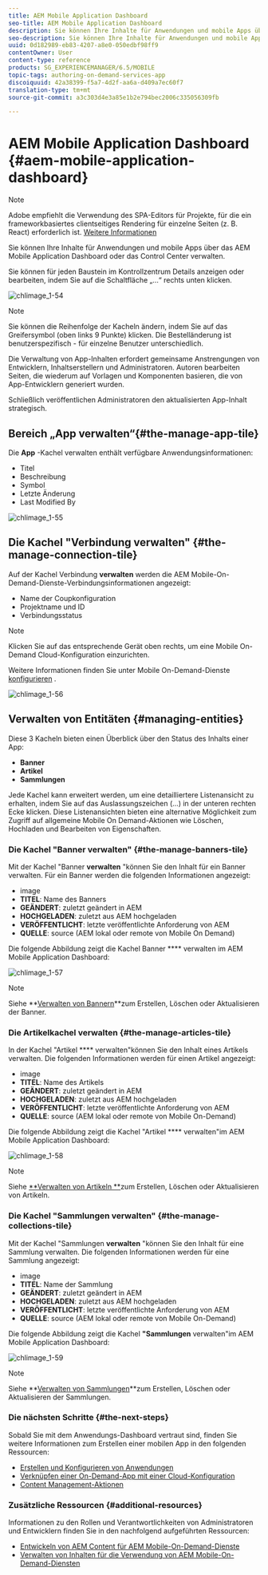 ```yaml
---
title: AEM Mobile Application Dashboard
seo-title: AEM Mobile Application Dashboard
description: Sie können Ihre Inhalte für Anwendungen und mobile Apps über das AEM Mobile Application Dashboard oder das Control Center verwalten. Auf dieser Seite erfahren Sie mehr.
seo-description: Sie können Ihre Inhalte für Anwendungen und mobile Apps über das AEM Mobile Application Dashboard oder das Control Center verwalten. Auf dieser Seite erfahren Sie mehr.
uuid: 0d182989-eb83-4207-a8e0-050edbf98ff9
contentOwner: User
content-type: reference
products: SG_EXPERIENCEMANAGER/6.5/MOBILE
topic-tags: authoring-on-demand-services-app
discoiquuid: 42a38399-f5a7-4d2f-aa6a-d409a7ec60f7
translation-type: tm+mt
source-git-commit: a3c303d4e3a85e1b2e794bec2006c335056309fb

---
```



# AEM Mobile Application Dashboard {#aem-mobile-application-dashboard}

>[!NOTE]
>
>Adobe empfiehlt die Verwendung des SPA-Editors für Projekte, für die ein frameworkbasiertes clientseitiges Rendering für einzelne Seiten (z. B. React) erforderlich ist. [Weitere Informationen](/help/sites-developing/spa-overview.md)

Sie können Ihre Inhalte für Anwendungen und mobile Apps über das AEM Mobile Application Dashboard oder das Control Center verwalten.

Sie können für jeden Baustein im Kontrollzentrum Details anzeigen oder bearbeiten, indem Sie auf die Schaltfläche „…“ rechts unten klicken.

![chlimage_1-54](assets/chlimage_1-54.png)

>[!NOTE]
>
>Sie können die Reihenfolge der Kacheln ändern, indem Sie auf das Greifersymbol (oben links 9 Punkte) klicken. Die Bestelländerung ist benutzerspezifisch - für einzelne Benutzer unterschiedlich.

Die Verwaltung von App-Inhalten erfordert gemeinsame Anstrengungen von Entwicklern, Inhaltserstellern und Administratoren. Autoren bearbeiten Seiten, die wiederum auf Vorlagen und Komponenten basieren, die von App-Entwicklern generiert wurden.

Schließlich veröffentlichen Administratoren den aktualisierten App-Inhalt strategisch.

## Bereich „App verwalten“{#the-manage-app-tile}

Die **App** -Kachel verwalten enthält verfügbare Anwendungsinformationen:

* Titel
* Beschreibung
* Symbol
* Letzte Änderung
* Last Modified By

![chlimage_1-55](assets/chlimage_1-55.png)

## Die Kachel &quot;Verbindung verwalten&quot; {#the-manage-connection-tile}

Auf der Kachel Verbindung **verwalten** werden die AEM Mobile-On-Demand-Dienste-Verbindungsinformationen angezeigt:

* Name der Coupkonfiguration
* Projektname und ID
* Verbindungsstatus

>[!NOTE]
>
>Klicken Sie auf das entsprechende Gerät oben rechts, um eine Mobile On-Demand Cloud-Konfiguration einzurichten.
>
>Weitere Informationen finden Sie unter Mobile On-Demand-Dienste [konfigurieren](/help/mobile/mobile-on-demand-associating-an-on-demand-app-to-cloud-configuration.md) .

![chlimage_1-56](assets/chlimage_1-56.png)

## Verwalten von Entitäten {#managing-entities}

Diese 3 Kacheln bieten einen Überblick über den Status des Inhalts einer App:

* **Banner**
* **Artikel**
* **Sammlungen**

Jede Kachel kann erweitert werden, um eine detailliertere Listenansicht zu erhalten, indem Sie auf das Auslassungszeichen (...) in der unteren rechten Ecke klicken. Diese Listenansichten bieten eine alternative Möglichkeit zum Zugriff auf allgemeine Mobile On Demand-Aktionen wie Löschen, Hochladen und Bearbeiten von Eigenschaften.

### Die Kachel &quot;Banner verwalten&quot; {#the-manage-banners-tile}

Mit der Kachel &quot;Banner **verwalten** &quot;können Sie den Inhalt für ein Banner verwalten. Für ein Banner werden die folgenden Informationen angezeigt:

* image
* **TITEL**: Name des Banners
* **GEÄNDERT**: zuletzt geändert in AEM
* **HOCHGELADEN**: zuletzt aus AEM hochgeladen
* **VERÖFFENTLICHT**: letzte veröffentlichte Anforderung von AEM
* **QUELLE**: source (AEM lokal oder remote von Mobile On Demand)

Die folgende Abbildung zeigt die Kachel Banner **** verwalten im AEM Mobile Application Dashboard:

![chlimage_1-57](assets/chlimage_1-57.png)

>[!NOTE]
>
>Siehe **[Verwalten von Bannern](/help/mobile/mobile-on-demand-managing-banners.md)**zum Erstellen, Löschen oder Aktualisieren der Banner.

### Die Artikelkachel verwalten {#the-manage-articles-tile}

In der Kachel &quot;Artikel **** verwalten&quot;können Sie den Inhalt eines Artikels verwalten. Die folgenden Informationen werden für einen Artikel angezeigt:

* image
* **TITEL**: Name des Artikels
* **GEÄNDERT**: zuletzt geändert in AEM
* **HOCHGELADEN**: zuletzt aus AEM hochgeladen
* **VERÖFFENTLICHT**: letzte veröffentlichte Anforderung von AEM
* **QUELLE**: source (AEM lokal oder remote von Mobile On-Demand)

Die folgende Abbildung zeigt die Kachel &quot;Artikel **** verwalten&quot;im AEM Mobile Application Dashboard:

![chlimage_1-58](assets/chlimage_1-58.png)

>[!NOTE]
>
>Siehe [**Verwalten von Artikeln **](/help/mobile/mobile-on-demand-managing-articles.md)zum Erstellen, Löschen oder Aktualisieren von Artikeln.

### Die Kachel &quot;Sammlungen verwalten&quot; {#the-manage-collections-tile}

Mit der Kachel &quot;Sammlungen **verwalten** &quot;können Sie den Inhalt für eine Sammlung verwalten. Die folgenden Informationen werden für eine Sammlung angezeigt:

* image
* **TITEL**: Name der Sammlung
* **GEÄNDERT**: zuletzt geändert in AEM
* **HOCHGELADEN**: zuletzt aus AEM hochgeladen
* **VERÖFFENTLICHT**: letzte veröffentlichte Anforderung von AEM
* **QUELLE**: source (AEM lokal oder remote von Mobile On-Demand)

Die folgende Abbildung zeigt die Kachel **&quot;Sammlungen** verwalten&quot;im AEM Mobile Application Dashboard:

![chlimage_1-59](assets/chlimage_1-59.png)

>[!NOTE]
>
>Siehe **[Verwalten von Sammlungen](/help/mobile/mobile-on-demand-managing-collections.md)**zum Erstellen, Löschen oder Aktualisieren der Sammlungen.

### Die nächsten Schritte {#the-next-steps}

Sobald Sie mit dem Anwendungs-Dashboard vertraut sind, finden Sie weitere Informationen zum Erstellen einer mobilen App in den folgenden Ressourcen:

* [Erstellen und Konfigurieren von Anwendungen](/help/mobile/mobile-apps-ondemand-application-create-configure-action.md)
* [Verknüpfen einer On-Demand-App mit einer Cloud-Konfiguration](/help/mobile/mobile-on-demand-associating-an-on-demand-app-to-cloud-configuration.md)
* [Content Management-Aktionen](/help/mobile/mobile-apps-ondemand-manage-content-ondemand.md)

### Zusätzliche Ressourcen {#additional-resources}

Informationen zu den Rollen und Verantwortlichkeiten von Administratoren und Entwicklern finden Sie in den nachfolgend aufgeführten Ressourcen:

* [Entwickeln von AEM Content für AEM Mobile-On-Demand-Dienste](/help/mobile/aem-mobile-on-demand.md)
* [Verwalten von Inhalten für die Verwendung von AEM Mobile-On-Demand-Diensten](/help/mobile/aem-mobile.md)

